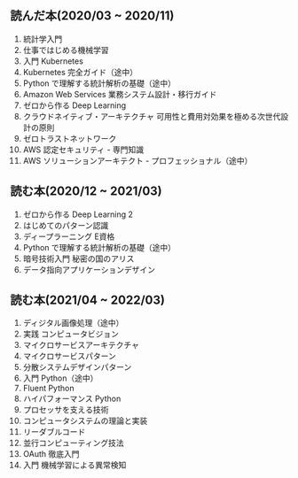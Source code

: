 ## 読んだ本(2020/03 ~ 2020/11)
1. 統計学入門
1. 仕事ではじめる機械学習
1. 入門 Kubernetes
1. Kubernetes 完全ガイド（途中）
1. Python で理解する統計解析の基礎（途中）
1. Amazon Web Services 業務システム設計・移行ガイド
1. ゼロから作る Deep Learning
1. クラウドネイティブ・アーキテクチャ 可用性と費用対効果を極める次世代設計の原則
1. ゼロトラストネットワーク
1. AWS 認定セキュリティ - 専門知識
1. AWS ソリューションアーキテクト - プロフェッショナル（途中）

## 読む本(2020/12 ~ 2021/03)
1. ゼロから作る Deep Learning 2
1. はじめてのパターン認識
1. ディープラーニング E資格
1. Python で理解する統計解析の基礎（途中）
1. 暗号技術入門 秘密の国のアリス
1. データ指向アプリケーションデザイン

## 読む本(2021/04 ~ 2022/03)
1. ディジタル画像処理（途中）
1. 実践 コンピュータビジョン
1. マイクロサービスアーキテクチャ
1. マイクロサービスパターン
1. 分散システムデザインパターン
1. 入門 Python（途中）
1. Fluent Python
1. ハイパフォーマンス Python
1. プロセッサを支える技術
1. コンピュータシステムの理論と実装
1. リーダブルコード
1. 並行コンピューティング技法
1. OAuth 徹底入門
1. 入門 機械学習による異常検知
